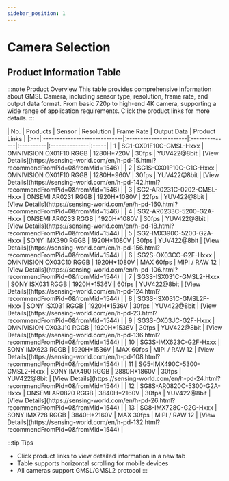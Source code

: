 ```yaml
---
sidebar_position: 1
---
```


# Camera Selection

## Product Information Table

:::note Product Overview
This table provides comprehensive information about GMSL Camera, including sensor type, resolution, frame rate, and output data format.
From basic 720p to high-end 4K camera, supporting a wide range of application requirements. Click the product links for more details.
:::

<div style={{overflowX: 'auto'}}>
| No. | Products | Sensor | Resolution | Frame Rate | Output Data | Product Links |
|:---|:-----------------------------|:----------------------|:--------------|:----------|:--------------|:-----|
| 1 | SG1-OX01F10C-GMSL-Hxxx | OMNIVISION OX01F10 RGGB | 1280H*720V | 30fps | YUV422@8bit | [View Details](https://sensing-world.com/en/h-pd-15.html?recommendFromPid=0&fromMid=1546) |
| 2 | SG1S-OX01F10C-G1G-Hxxx | OMNIVISION OX01F10 RGGB | 1280H*960V | 30fps | YUV422@8bit | [View Details](https://sensing-world.com/en/h-pd-142.html?recommendFromPid=0&fromMid=1546) |
| 3 | SG2-AR0231C-0202-GMSL-Hxxx | ONSEMI AR0231 RGGB | 1920H*1080V | 22fps | YUV422@8bit | [View Details](https://sensing-world.com/en/h-pd-160.html?recommendFromPid=0&fromMid=1546) |
| 4 | SG2-AR0233C-5200-G2A-Hxxx | ONSEMI AR0233 RGGB | 1920H*1080V | 30fps | YUV422@8bit | [View Details](https://sensing-world.com/en/h-pd-18.html?recommendFromPid=0&fromMid=1544) |
| 5 | SG2-IMX390C-5200-G2A-Hxxx | SONY IMX390 RGGB | 1920H*1080V | 30fps | YUV422@8bit | [View Details](https://sensing-world.com/en/h-pd-156.html?recommendFromPid=0&fromMid=1544) |
| 6 | SG2S-OX03CC-G2F-Hxxx | OMNIVISION OX03C10 RGGB | 1920H*1080V | MAX 60fps | MIPI / RAW 12 | [View Details](https://sensing-world.com/en/h-pd-106.html?recommendFromPid=0&fromMid=1544) |
| 7 | SG3S-ISX031C-GMSL2-Hxxx | SONY ISX031 RGGB | 1920H*1536V | 60fps | YUV422@8bit | [View Details](https://sensing-world.com/en/h-pd-124.html?recommendFromPid=0&fromMid=1544) |
| 8 | SG3S-ISX031C-GMSL2F-Hxxx | SONY ISX031 RGGB | 1920H*1536V | 30fps | YUV422@8bit | [View Details](https://sensing-world.com/en/h-pd-23.html?recommendFromPid=0&fromMid=1544) |
| 9 | SG3S-OX03JC-G2F-Hxxx | OMNIVISION OX03J10 RGGB | 1920H*1536V | 30fps | YUV422@8bit | [View Details](https://sensing-world.com/en/h-pd-136.html?recommendFromPid=0&fromMid=1544) |
| 10 | SG3S-IMX623C-G2F-Hxxx | SONY IMX623 RGGB | 1920H*1536V | MAX 60fps | MIPI / RAW 12 | [View Details](https://sensing-world.com/en/h-pd-108.html?recommendFromPid=0&fromMid=1544) |
| 11 | SG5-IMX490C-5300-GMSL2-Hxxx | SONY IMX490 RGGB | 2880H*1860V | 30fps | YUV422@8bit | [View Details](https://sensing-world.com/en/h-pd-24.html?recommendFromPid=0&fromMid=1544) |
| 12 | SG8S-AR0820C-5300-G2A-Hxxx | ONSEMI AR0820 RGGB | 3840H*2160V | 30fps | YUV422@8bit | [View Details](https://sensing-world.com/en/h-pd-26.html?recommendFromPid=0&fromMid=1544) |
| 13 | SG8-IMX728C-G2G-Hxxx | SONY IMX728 RGGB | 3840H*2160V | MAX 30fps | MIPI / RAW 12 | [View Details](https://sensing-world.com/en/h-pd-132.html?recommendFromPid=0&fromMid=1544) |
</div>

:::tip Tips
- Click product links to view detailed information in a new tab
- Table supports horizontal scrolling for mobile devices
- All cameras support GMSL/GMSL2 protocol
:::
